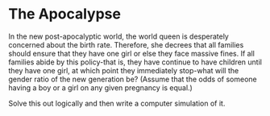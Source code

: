 # The Apocalypse
In the new post-apocalyptic world, the world queen is desperately concerned about the birth rate. Therefore, 
she decrees that all families should ensure that they have one girl or else they face massive fines. If all 
families abide by this policy-that is, they have continue to have children until they have one girl, at which 
point they immediately stop-what will the gender ratio of the new generation be? (Assume that the odds of 
someone having a boy or a girl on any given pregnancy is equal.) 

Solve this out logically and then write a computer simulation of it.
